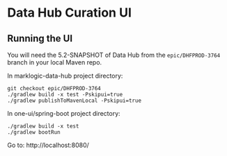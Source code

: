 # Data Hub Curation UI

## Running the UI

You will need the 5.2-SNAPSHOT of Data Hub from the `epic/DHFPROD-3764` branch in your local Maven repo.
 
In marklogic-data-hub project directory:
 ```
git checkout epic/DHFPROD-3764
./gradlew build -x test -Pskipui=true
./gradlew publishToMavenLocal -Pskipui=true
 ```

In one-ui/spring-boot project directory:
 ```
./gradlew build -x test
./gradlew bootRun
 ```

Go to: http://localhost:8080/